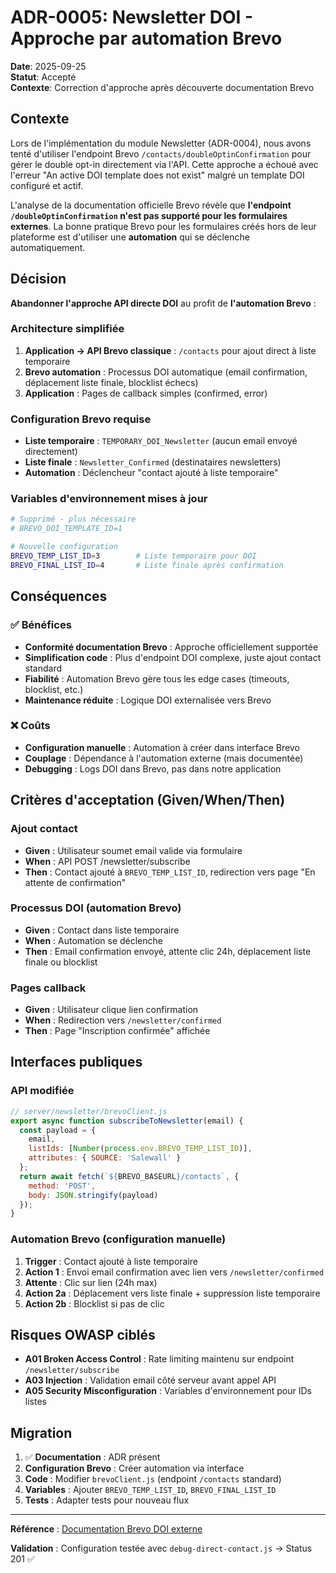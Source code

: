 # ADR-0005: Newsletter DOI - Approche par automation Brevo

**Date**: 2025-09-25  
**Statut**: Accepté  
**Contexte**: Correction d'approche après découverte documentation Brevo

## Contexte

Lors de l'implémentation du module Newsletter (ADR-0004), nous avons tenté d'utiliser l'endpoint Brevo `/contacts/doubleOptinConfirmation` pour gérer le double opt-in directement via l'API. Cette approche a échoué avec l'erreur "An active DOI template does not exist" malgré un template DOI configuré et actif.

L'analyse de la documentation officielle Brevo révèle que **l'endpoint `/doubleOptinConfirmation` n'est pas supporté pour les formulaires externes**. La bonne pratique Brevo pour les formulaires créés hors de leur plateforme est d'utiliser une **automation** qui se déclenche automatiquement.

## Décision

**Abandonner l'approche API directe DOI** au profit de **l'automation Brevo** :

### Architecture simplifiée
1. **Application → API Brevo classique** : `/contacts` pour ajout direct à liste temporaire
2. **Brevo automation** : Processus DOI automatique (email confirmation, déplacement liste finale, blocklist échecs)
3. **Application** : Pages de callback simples (confirmed, error)

### Configuration Brevo requise
- **Liste temporaire** : `TEMPORARY_DOI_Newsletter` (aucun email envoyé directement)
- **Liste finale** : `Newsletter_Confirmed` (destinataires newsletters)
- **Automation** : Déclencheur "contact ajouté à liste temporaire"

### Variables d'environnement mises à jour
```bash
# Supprimé - plus nécessaire
# BREVO_DOI_TEMPLATE_ID=1

# Nouvelle configuration
BREVO_TEMP_LIST_ID=3        # Liste temporaire pour DOI
BREVO_FINAL_LIST_ID=4       # Liste finale après confirmation
```

## Conséquences

### ✅ Bénéfices
- **Conformité documentation Brevo** : Approche officiellement supportée
- **Simplification code** : Plus d'endpoint DOI complexe, juste ajout contact standard
- **Fiabilité** : Automation Brevo gère tous les edge cases (timeouts, blocklist, etc.)
- **Maintenance réduite** : Logique DOI externalisée vers Brevo

### ❌ Coûts
- **Configuration manuelle** : Automation à créer dans interface Brevo
- **Couplage** : Dépendance à l'automation externe (mais documentée)
- **Debugging** : Logs DOI dans Brevo, pas dans notre application

## Critères d'acceptation (Given/When/Then)

### Ajout contact
- **Given** : Utilisateur soumet email valide via formulaire
- **When** : API POST /newsletter/subscribe
- **Then** : Contact ajouté à `BREVO_TEMP_LIST_ID`, redirection vers page "En attente de confirmation"

### Processus DOI (automation Brevo)
- **Given** : Contact dans liste temporaire
- **When** : Automation se déclenche
- **Then** : Email confirmation envoyé, attente clic 24h, déplacement liste finale ou blocklist

### Pages callback
- **Given** : Utilisateur clique lien confirmation
- **When** : Redirection vers `/newsletter/confirmed`
- **Then** : Page "Inscription confirmée" affichée

## Interfaces publiques

### API modifiée
```javascript
// server/newsletter/brevoClient.js
export async function subscribeToNewsletter(email) {
  const payload = {
    email,
    listIds: [Number(process.env.BREVO_TEMP_LIST_ID)],
    attributes: { SOURCE: 'Salewall' }
  };
  return await fetch(`${BREVO_BASEURL}/contacts`, { 
    method: 'POST', 
    body: JSON.stringify(payload) 
  });
}
```

### Automation Brevo (configuration manuelle)
1. **Trigger** : Contact ajouté à liste temporaire
2. **Action 1** : Envoi email confirmation avec lien vers `/newsletter/confirmed`
3. **Attente** : Clic sur lien (24h max)
4. **Action 2a** : Déplacement vers liste finale + suppression liste temporaire
5. **Action 2b** : Blocklist si pas de clic

## Risques OWASP ciblés

- **A01 Broken Access Control** : Rate limiting maintenu sur endpoint `/newsletter/subscribe`
- **A03 Injection** : Validation email côté serveur avant appel API
- **A05 Security Misconfiguration** : Variables d'environnement pour IDs listes

## Migration

1. ✅ **Documentation** : ADR présent
2. **Configuration Brevo** : Créer automation via interface
3. **Code** : Modifier `brevoClient.js` (endpoint `/contacts` standard)
4. **Variables** : Ajouter `BREVO_TEMP_LIST_ID`, `BREVO_FINAL_LIST_ID`
5. **Tests** : Adapter tests pour nouveau flux

---

**Référence** : [Documentation Brevo DOI externe](https://help.brevo.com/hc/en-us/articles/27353832123026-Set-up-a-double-opt-in-process-for-a-sign-up-form-created-outside-of-Brevo)

**Validation** : Configuration testée avec `debug-direct-contact.js` → Status 201 ✅